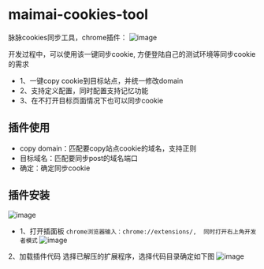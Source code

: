 # maimai-cookies-tool
脉脉cookies同步工具，chrome插件：
![image](https://user-images.githubusercontent.com/16263427/136769702-4d926c87-d5f5-429c-a9d5-670908a127f9.png)

开发过程中，可以使用该一键同步cookie, 方便登陆自己的测试环境等同步cookie的需求
- 1、一键copy cookie到目标站点，并统一修改domain 
- 2、支持定义配置，同时配置支持记忆功能
- 3、在不打开目标页面情况下也可以同步cookie

## 插件使用
- copy domain：匹配要copy站点cookie的域名，支持正则
- 目标域名：匹配要同步post的域名端口
- 确定：确定同步cookie

## 插件安装
![image](https://user-images.githubusercontent.com/16263427/136767769-9bb798fd-2e5e-42c2-80f4-069916d64afd.png)
- 1、打开插面板
``` chrome浏览器输入：chrome://extensions/,  同时打开右上角开发者模式 ```
![image](https://user-images.githubusercontent.com/16263427/136768552-277193e1-5034-4797-8759-d50c2251a1f2.png)

2、加载插件代码
选择已解压的扩展程序，选择代码目录确定如下图
![image](https://user-images.githubusercontent.com/16263427/136768675-82f9a4fd-b7bd-48d9-9c50-2c28c1783a08.png)
